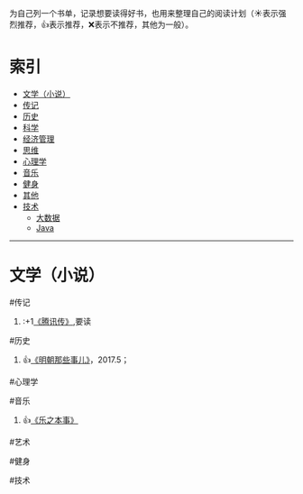 为自己列一个书单，记录想要读得好书，也用来整理自己的阅读计划（:sunny:表示强烈推荐，:+1:表示推荐，:x:表示不推荐，其他为一般）。

# 索引
- [文学（小说）](https://github.com/chinazhaoht/book-list/blob/master/list.md#文学小说)
- [传记](https://github.com/chinazhaoht/book-list/blob/master/list.md#传记)
- [历史](https://github.com/chinazhaoht/book-list/blob/master/list.md#历史)
- [科学](https://github.com/chinazhaoht/book-list/blob/master/list.md#科学)
- [经济管理](https://github.com/chinazhaoht/book-list/blob/master/list.md#经济管理)
- [思维](https://github.com/chinazhaoht/book-list/blob/master/list.md#思维)
- [心理学](https://github.com/chinazhaoht/book-list/blob/master/list.md#心理学)
- [音乐](https://github.com/chinazhaoht/book-list/blob/master/list.md#音乐) 
- [健身](https://github.com/chinazhaoht/book-list/blob/master/list.md#健身)
- [其他](https://github.com/chinazhaoht/book-list/blob/master/list.md#其他)
- [技术](https://github.com/chinazhaoht/book-list/blob/master/list.md#技术)
  - [大数据](https://github.com/chinazhaoht/book-list/blob/master/list.md#大数据)
  - [Java](https://github.com/chinazhaoht/book-list/blob/master/list.md#Java)

------------

# 文学（小说）

#传记

1. :+1[《腾讯传》](),要读

#历史

1. :+1:[《明朝那些事儿》](https://book.douban.com/subject/7163250/)，2017.5；

#心理学

#音乐

1. :+1:[《乐之本事》](https://book.douban.com/subject/26584734/)

#艺术

#健身

#技术
